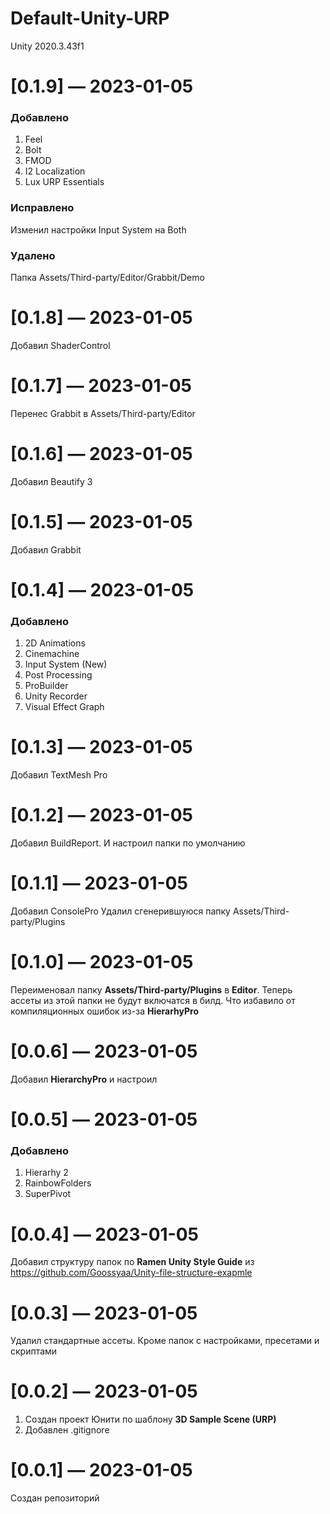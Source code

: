 # Default-Unity-URP
Unity 2020.3.43f1

# [0.1.9] — 2023-01-05

### Добавлено
1. Feel
2. Bolt
3. FMOD
4. I2 Localization
5. Lux URP Essentials

### Исправлено
Изменил настройки Input System на Both

### Удалено 
Папка Assets/Third-party/Editor/Grabbit/Demo




# [0.1.8] — 2023-01-05

Добавил ShaderControl


# [0.1.7] — 2023-01-05

Перенес Grabbit в Assets/Third-party/Editor



# [0.1.6] — 2023-01-05

Добавил Beautify 3


# [0.1.5] — 2023-01-05

Добавил Grabbit


# [0.1.4] — 2023-01-05

### Добавлено
1. 2D Animations
2. Cinemachine
3. Input System (New)
4. Post Processing
5. ProBuilder
6. Unity Recorder
7. Visual Effect Graph



# [0.1.3] — 2023-01-05

Добавил TextMesh Pro


# [0.1.2] — 2023-01-05

Добавил BuildReport. И настроил папки по умолчанию


# [0.1.1] — 2023-01-05

Добавил ConsolePro
Удалил сгенерившуюся папку Assets/Third-party/Plugins


# [0.1.0] — 2023-01-05

Переименовал папку **Assets/Third-party/Plugins** в **Editor**. Теперь ассеты из этой папки не будут включатся в билд. Что избавило от компиляционных ошибок из-за **HierarhyPro**


# [0.0.6] — 2023-01-05

Добавил **HierarchyPro** и настроил


# [0.0.5] — 2023-01-05

### Добавлено
1. Hierarhy 2
2. RainbowFolders
3. SuperPivot


# [0.0.4] — 2023-01-05

Добавил структуру папок по **Ramen Unity Style Guide** из https://github.com/Goossyaa/Unity-file-structure-exapmle


# [0.0.3] — 2023-01-05

Удалил стандартные ассеты. Кроме папок с настройками, пресетами и скриптами


# [0.0.2] — 2023-01-05

1. Создан проект Юнити по шаблону **3D Sample Scene (URP)**
2. Добавлен .gitignore


# [0.0.1] — 2023-01-05

Создан репозиторий